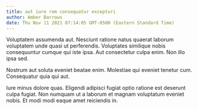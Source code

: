 ```yaml
---
title: aut iure rem consequatur excepturi
author: Amber Barrows
date: Thu Nov 11 2021 07:14:05 GMT-0500 (Eastern Standard Time)
---
```

Voluptatem assumenda aut. Nesciunt ratione natus quaerat laborum voluptatem unde quasi ut perferendis. Voluptates similique nobis consequuntur cumque qui iste ipsa. Aut consectetur culpa enim. Non illo ipsa sed.

 Nostrum aut soluta eveniet beatae enim. Molestiae qui eveniet tenetur cum. Consequatur quia qui aut.

 Iure minus dolore quas. Eligendi adipisci fugiat optio ratione est deserunt culpa fugiat. Non numquam ut a laborum et magnam voluptatum eveniet nobis. Et modi modi eaque amet reiciendis in.